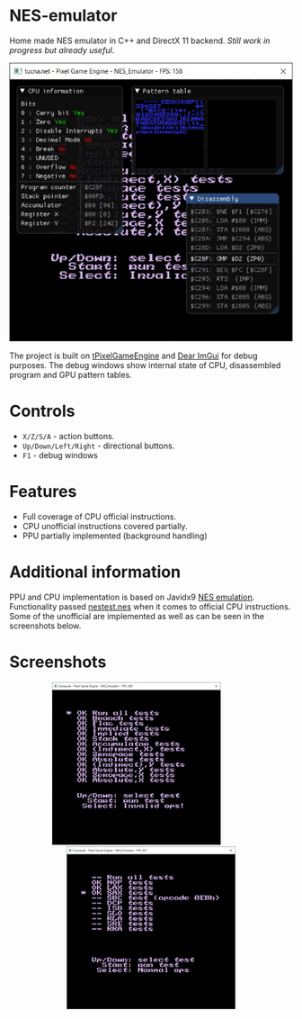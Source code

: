 # NES-emulator
Home made NES emulator in C++ and DirectX 11 backend. *Still work in progress but already useful*.

<p align="center">  
  <img src="doc/sc1.jpg">
</p>

The project is built on [tPixelGameEngine](https://github.com/tucna/tPixelGameEngine) and [Dear ImGui](https://github.com/ocornut/imgui) for debug purposes. The debug windows show internal state of CPU, disassembled program and GPU pattern tables.

# Controls
- `X/Z/S/A` - action buttons.
- `Up/Down/Left/Right` - directional buttons.
- `F1` - debug windows

# Features
- Full coverage of CPU official instructions.
- CPU unofficial instructions covered partially.
- PPU partially implemented (background handling)

# Additional information
PPU and CPU implementation is based on Javidx9 [NES emulation](https://github.com/OneLoneCoder/olcNES). Functionality passed [nestest.nes](https://wiki.nesdev.com/w/index.php/Emulator_tests) when it comes to official CPU instructions. Some of the unofficial are implemented as well as can be seen in the screenshots below. 

# Screenshots
<p align="center">  
  <img src="doc/sc2.jpg">&nbsp; &nbsp; &nbsp; &nbsp; &nbsp; &nbsp; &nbsp; <img src="doc/sc3.jpg">
</p>


